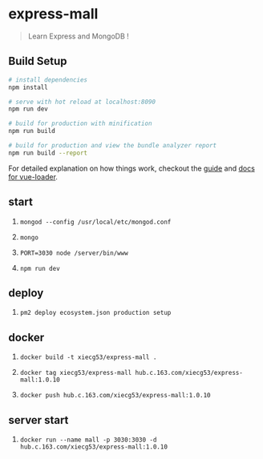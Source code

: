 # express-mall

> Learn Express and MongoDB !

## Build Setup

``` bash
# install dependencies
npm install

# serve with hot reload at localhost:8090
npm run dev

# build for production with minification
npm run build

# build for production and view the bundle analyzer report
npm run build --report
```

For detailed explanation on how things work, checkout the [guide](http://vuejs-templates.github.io/webpack/) and [docs for vue-loader](http://vuejs.github.io/vue-loader).

## start

1. `mongod --config /usr/local/etc/mongod.conf`

2. `mongo`

3. `PORT=3030 node /server/bin/www`

4. `npm run dev`

## deploy

1. `pm2 deploy ecosystem.json production setup`

## docker

1. `docker build -t xiecg53/express-mall .`

2. `docker tag xiecg53/express-mall hub.c.163.com/xiecg53/express-mall:1.0.10`

3. `docker push hub.c.163.com/xiecg53/express-mall:1.0.10`

## server start

1. `docker run --name mall -p 3030:3030 -d hub.c.163.com/xiecg53/express-mall:1.0.10`
